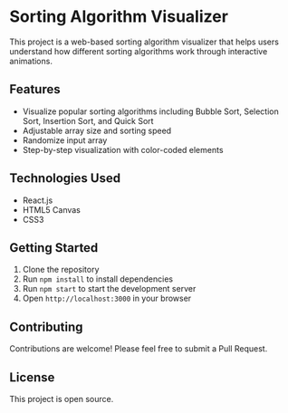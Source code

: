 # Sorting Algorithm Visualizer

This project is a web-based sorting algorithm visualizer that helps users understand how different sorting algorithms work through interactive animations.

## Features

- Visualize popular sorting algorithms including Bubble Sort, Selection Sort, Insertion Sort, and Quick Sort
- Adjustable array size and sorting speed
- Randomize input array
- Step-by-step visualization with color-coded elements

## Technologies Used

- React.js
- HTML5 Canvas
- CSS3

## Getting Started

1. Clone the repository
2. Run `npm install` to install dependencies
3. Run `npm start` to start the development server
4. Open `http://localhost:3000` in your browser

## Contributing

Contributions are welcome! Please feel free to submit a Pull Request.

## License

This project is open source.
